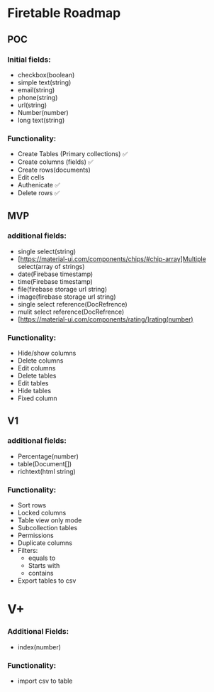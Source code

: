 # Firetable Roadmap

## POC

### Initial fields:

- checkbox(boolean)
- simple text(string)
- email(string)
- phone(string)
- url(string)
- Number(number)
- long text(string)

### Functionality:

- Create Tables (Primary collections) ✅
- Create columns (fields) ✅
- Create rows(documents)
- Edit cells
- Authenicate ✅
- Delete rows ✅

## MVP

### additional fields:

- single select(string)
- [https://material-ui.com/components/chips/#chip-array]Multiple select(array of strings)
- date(Firebase timestamp)
- time(Firebase timestamp)
- file(firebase storage url string)
- image(firebase storage url string)
- single select reference(DocRefrence)
- mulit select reference(DocRefrence)
- [https://material-ui.com/components/rating/]rating(number)

### Functionality:

- Hide/show columns
- Delete columns
- Edit columns
- Delete tables
- Edit tables
- Hide tables
- Fixed column

## V1

### additional fields:

- Percentage(number)
- table(Document[])
- richtext(html string)

### Functionality:

- Sort rows
- Locked columns
- Table view only mode
- Subcollection tables
- Permissions
- Duplicate columns
- Filters:
  - equals to
  - Starts with
  - contains
- Export tables to csv

# V+

### Additional Fields:

- index(number)

### Functionality:

- import csv to table
